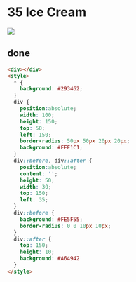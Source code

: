 # 35 Ice Cream

![](https://raw.githubusercontent.com/sari3l/css_battle/main/media/16774007673830/16774008004673.png)

## done

```html
<div></div>
<style>
  * {
    background: #293462;
  }
  div {
    position:absolute;
    width: 100;
    height: 150;
    top: 50;
    left: 150;
    border-radius: 50px 50px 20px 20px;
    background: #FFF1C1;
  }
  div::before, div::after {
    position:absolute;
    content: '';
    height: 50;
    width: 30;
    top: 150;
    left: 35;
  }
  div::before {
    background: #FE5F55;
    border-radius: 0 0 10px 10px;
  }
  div::after {
    top: 150;
    height: 10;
    background: #A64942
  }
</style>
```